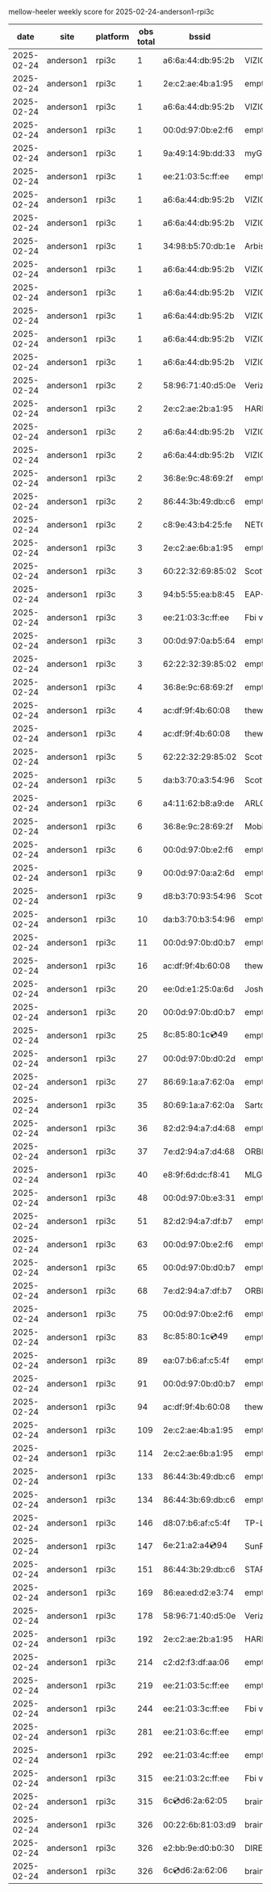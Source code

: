 mellow-heeler weekly score for 2025-02-24-anderson1-rpi3c

|date|site|platform|obs total|bssid|ssid|lat|lng|
|--|--|--|--|--|--|--|--|
|2025-02-24|anderson1|rpi3c|1|a6:6a:44:db:95:2b|VIZIOCastAudio6529|0|0|
|2025-02-24|anderson1|rpi3c|1|2e:c2:ae:4b:a1:95|empty_ssid|0|0|
|2025-02-24|anderson1|rpi3c|1|a6:6a:44:db:95:2b|VIZIOCastAudio4430|0|0|
|2025-02-24|anderson1|rpi3c|1|00:0d:97:0b:e2:f6|empty_ssid|0|0|
|2025-02-24|anderson1|rpi3c|1|9a:49:14:9b:dd:33|myGMC|0|0|
|2025-02-24|anderson1|rpi3c|1|ee:21:03:5c:ff:ee|empty_ssid|0|0|
|2025-02-24|anderson1|rpi3c|1|a6:6a:44:db:95:2b|VIZIOCastAudio8089|0|0|
|2025-02-24|anderson1|rpi3c|1|a6:6a:44:db:95:2b|VIZIOCastAudio4019|0|0|
|2025-02-24|anderson1|rpi3c|1|34:98:b5:70:db:1e|Arbiso Wifi_2G|0|0|
|2025-02-24|anderson1|rpi3c|1|a6:6a:44:db:95:2b|VIZIOCastAudio1634|0|0|
|2025-02-24|anderson1|rpi3c|1|a6:6a:44:db:95:2b|VIZIOCastAudio6151|0|0|
|2025-02-24|anderson1|rpi3c|1|a6:6a:44:db:95:2b|VIZIOCastAudio4497|0|0|
|2025-02-24|anderson1|rpi3c|1|a6:6a:44:db:95:2b|VIZIOCastAudio2969|0|0|
|2025-02-24|anderson1|rpi3c|1|a6:6a:44:db:95:2b|VIZIOCastAudio7486|0|0|
|2025-02-24|anderson1|rpi3c|2|58:96:71:40:d5:0e|Verizon_SLMG6B|0|0|
|2025-02-24|anderson1|rpi3c|2|2e:c2:ae:2b:a1:95|HARMON|0|0|
|2025-02-24|anderson1|rpi3c|2|a6:6a:44:db:95:2b|VIZIOCastAudio8155|0|0|
|2025-02-24|anderson1|rpi3c|2|a6:6a:44:db:95:2b|VIZIOCastAudio1683|0|0|
|2025-02-24|anderson1|rpi3c|2|36:8e:9c:48:69:2f|empty_ssid|0|0|
|2025-02-24|anderson1|rpi3c|2|86:44:3b:49:db:c6|empty_ssid|0|0|
|2025-02-24|anderson1|rpi3c|2|c8:9e:43:b4:25:fe|NETGEAR64|0|0|
|2025-02-24|anderson1|rpi3c|3|2e:c2:ae:6b:a1:95|empty_ssid|0|0|
|2025-02-24|anderson1|rpi3c|3|60:22:32:69:85:02|Scott WiFi|0|0|
|2025-02-24|anderson1|rpi3c|3|94:b5:55:ea:b8:45|EAP-7D752|0|0|
|2025-02-24|anderson1|rpi3c|3|ee:21:03:3c:ff:ee|Fbi van 13|0|0|
|2025-02-24|anderson1|rpi3c|3|00:0d:97:0a:b5:64|empty_ssid|0|0|
|2025-02-24|anderson1|rpi3c|3|62:22:32:39:85:02|empty_ssid|0|0|
|2025-02-24|anderson1|rpi3c|4|36:8e:9c:68:69:2f|empty_ssid|0|0|
|2025-02-24|anderson1|rpi3c|4|ac:df:9f:4b:60:08|theweef|0|0|
|2025-02-24|anderson1|rpi3c|4|ac:df:9f:4b:60:08|theweef|0|0|
|2025-02-24|anderson1|rpi3c|5|62:22:32:29:85:02|Scott IoT Wifi|0|0|
|2025-02-24|anderson1|rpi3c|5|da:b3:70:a3:54:96|Scott IoT Wifi|0|0|
|2025-02-24|anderson1|rpi3c|6|a4:11:62:b8:a9:de|ARLO_VMB_5728706419|0|0|
|2025-02-24|anderson1|rpi3c|6|36:8e:9c:28:69:2f|MobileBigBalls|0|0|
|2025-02-24|anderson1|rpi3c|6|00:0d:97:0b:e2:f6|empty_ssid|0|0|
|2025-02-24|anderson1|rpi3c|9|00:0d:97:0a:a2:6d|empty_ssid|0|0|
|2025-02-24|anderson1|rpi3c|9|d8:b3:70:93:54:96|Scott WiFi|0|0|
|2025-02-24|anderson1|rpi3c|10|da:b3:70:b3:54:96|empty_ssid|0|0|
|2025-02-24|anderson1|rpi3c|11|00:0d:97:0b:d0:b7|empty_ssid|0|0|
|2025-02-24|anderson1|rpi3c|16|ac:df:9f:4b:60:08|theweef|0|0|
|2025-02-24|anderson1|rpi3c|20|ee:0d:e1:25:0a:6d|JoshLily|0|0|
|2025-02-24|anderson1|rpi3c|20|00:0d:97:0b:d0:b7|empty_ssid|0|0|
|2025-02-24|anderson1|rpi3c|25|8c:85:80:1c:cd:49|empty_ssid|0|0|
|2025-02-24|anderson1|rpi3c|27|00:0d:97:0b:d0:2d|empty_ssid|0|0|
|2025-02-24|anderson1|rpi3c|27|86:69:1a:a7:62:0a|empty_ssid|0|0|
|2025-02-24|anderson1|rpi3c|35|80:69:1a:a7:62:0a|SartoriHouse|0|0|
|2025-02-24|anderson1|rpi3c|36|82:d2:94:a7:d4:68|empty_ssid|0|0|
|2025-02-24|anderson1|rpi3c|37|7e:d2:94:a7:d4:68|ORBI67|0|0|
|2025-02-24|anderson1|rpi3c|40|e8:9f:6d:dc:f8:41|MLG10223|0|0|
|2025-02-24|anderson1|rpi3c|48|00:0d:97:0b:e3:31|empty_ssid|0|0|
|2025-02-24|anderson1|rpi3c|51|82:d2:94:a7:df:b7|empty_ssid|0|0|
|2025-02-24|anderson1|rpi3c|63|00:0d:97:0b:e2:f6|empty_ssid|0|0|
|2025-02-24|anderson1|rpi3c|65|00:0d:97:0b:d0:b7|empty_ssid|0|0|
|2025-02-24|anderson1|rpi3c|68|7e:d2:94:a7:df:b7|ORBI67|0|0|
|2025-02-24|anderson1|rpi3c|75|00:0d:97:0b:e2:f6|empty_ssid|0|0|
|2025-02-24|anderson1|rpi3c|83|8c:85:80:1c:cd:49|empty_ssid|0|0|
|2025-02-24|anderson1|rpi3c|89|ea:07:b6:af:c5:4f|empty_ssid|0|0|
|2025-02-24|anderson1|rpi3c|91|00:0d:97:0b:d0:b7|empty_ssid|0|0|
|2025-02-24|anderson1|rpi3c|94|ac:df:9f:4b:60:08|theweef|0|0|
|2025-02-24|anderson1|rpi3c|109|2e:c2:ae:4b:a1:95|empty_ssid|0|0|
|2025-02-24|anderson1|rpi3c|114|2e:c2:ae:6b:a1:95|empty_ssid|0|0|
|2025-02-24|anderson1|rpi3c|133|86:44:3b:49:db:c6|empty_ssid|0|0|
|2025-02-24|anderson1|rpi3c|134|86:44:3b:69:db:c6|empty_ssid|0|0|
|2025-02-24|anderson1|rpi3c|146|d8:07:b6:af:c5:4f|TP-Link_C54F|0|0|
|2025-02-24|anderson1|rpi3c|147|6e:21:a2:a4:cd:94|SunPower21450|0|0|
|2025-02-24|anderson1|rpi3c|151|86:44:3b:29:db:c6|STARLORD|0|0|
|2025-02-24|anderson1|rpi3c|169|86:ea:ed:d2:e3:74|empty_ssid|0|0|
|2025-02-24|anderson1|rpi3c|178|58:96:71:40:d5:0e|Verizon_SLMG6B|0|0|
|2025-02-24|anderson1|rpi3c|192|2e:c2:ae:2b:a1:95|HARMON|0|0|
|2025-02-24|anderson1|rpi3c|214|c2:d2:f3:df:aa:06|empty_ssid|0|0|
|2025-02-24|anderson1|rpi3c|219|ee:21:03:5c:ff:ee|empty_ssid|0|0|
|2025-02-24|anderson1|rpi3c|244|ee:21:03:3c:ff:ee|Fbi van 13|0|0|
|2025-02-24|anderson1|rpi3c|281|ee:21:03:6c:ff:ee|empty_ssid|0|0|
|2025-02-24|anderson1|rpi3c|292|ee:21:03:4c:ff:ee|empty_ssid|0|0|
|2025-02-24|anderson1|rpi3c|315|ee:21:03:2c:ff:ee|Fbi van 13|0|0|
|2025-02-24|anderson1|rpi3c|315|6c:cd:d6:2a:62:05|braingang2_5GEXT|0|0|
|2025-02-24|anderson1|rpi3c|326|00:22:6b:81:03:d9|braingang2|0|0|
|2025-02-24|anderson1|rpi3c|326|e2:bb:9e:d0:b0:30|DIRECT-9ED03030|0|0|
|2025-02-24|anderson1|rpi3c|326|6c:cd:d6:2a:62:06|braingang2_2GEXT|0|0|
